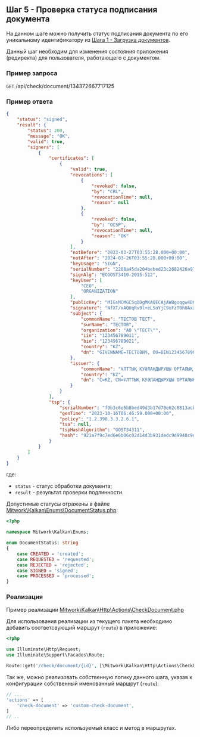 ## Шаг 5 - Проверка статуса подписания документа

На данном шаге можно получить статус подписания документа по его уникальному идентификатору из [Шага 1 - Загрузка документов](STEP_10_STORE_DOCUMENT.md).

Данный шаг необходим для изменения состояния приложения (редиректа) для пользователя, работающего с документом.

### Пример запроса

`GET` /api/check/document/134372667717125

### Пример ответа

```json
{
    "status": "signed",
    "result": {
        "status": 200,
        "message": "OK",
        "valid": true,
        "signers": [
            {
                "certificates": [
                    {
                        "valid": true,
                        "revocations": [
                            {
                                "revoked": false,
                                "by": "CRL",
                                "revocationTime": null,
                                "reason": null
                            },
                            {
                                "revoked": false,
                                "by": "OCSP",
                                "revocationTime": null,
                                "reason": "OK"
                            }
                        ],
                        "notBefore": "2023-03-27T03:55:28.000+00:00",
                        "notAfter": "2024-03-26T03:55:28.000+00:00",
                        "keyUsage": "SIGN",
                        "serialNumber": "2208a45da204bebed23c2682426a970749a0d257",
                        "signAlg": "ECGOST3410-2015-512",
                        "keyUser": [
                            "CEO",
                            "ORGANIZATION"
                        ],
                        "publicKey": "MIGsMCMGCSqDDgMKAQECAjAWBgoqgw4DCgEBAgIBBggqgw4DCgEDAwOBhAAEgYDRF2HvtHCcgLVhaCi4Ge1weXWWtkN1KGVczGOxRwlHTbcCU7rD/yPFp4bJM9MHfOSN8W9a7tWGp9bnQHouvVQbeiwXFChwTnwbiCgHbUpVCjNFt6RzX1iR5sVsUJJnQdV6UeMRx7OvCDQN2XhW3C6og7J9IBmFS+H8XR+EeRoVSg==",
                        "signature": "NfXT/xAQUqRv9l+eLSuYjC9uFzT0hUAxzTcCeRnOJDEcZHzYcf5rZdOlg+Y/dgtcqO0FsZtH3J3uW3mUSanZTtt0dgdhz+ZkEVnXobwAvPhe6lKCbBMbDh/k6RoJx9i7ozcv6e29DFCdr1t906oCbNSp4MQesxhDNxTUz5qkEJE=",
                        "subject": {
                            "commonName": "ТЕСТОВ ТЕСТ",
                            "surName": "ТЕСТОВ",
                            "organization": "АО \"ТЕСТ\"",
                            "iin": "123456789011",
                            "bin": "123456789021",
                            "country": "KZ",
                            "dn": "GIVENNAME=ТЕСТОВИЧ, OU=BIN123456789021, O=\"АО \\\"ТЕСТ\\\"\", C=KZ, SERIALNUMBER=IIN123456789011, SURNAME=ТЕСТОВ, CN=ТЕСТОВ ТЕСТ"
                        },
                        "issuer": {
                            "commonName": "ҰЛТТЫҚ КУӘЛАНДЫРУШЫ ОРТАЛЫҚ (GOST) TEST 2022",
                            "country": "KZ",
                            "dn": "C=KZ, CN=ҰЛТТЫҚ КУӘЛАНДЫРУШЫ ОРТАЛЫҚ (GOST) TEST 2022"
                        }
                    }
                ],
                "tsp": {
                    "serialNumber": "f9b3c6e5b8bed49d3b17d78e62c0813acb3f744e",
                    "genTime": "2023-10-16T06:46:59.000+00:00",
                    "policy": "1.2.398.3.3.2.6.1",
                    "tsa": null,
                    "tspHashAlgorithm": "GOST34311",
                    "hash": "921a7f9c7ed6e6b06c02d14d3b931dedc9d9948c9d0e005f594cc306ef433b2f"
                }
            }
        ]
    }
}
```

где:

- `status` - статус обработки документа;
- `result` - результат проверки подлинности.

Допустимые статусы отражены в файле [Mitwork\Kalkan\Enums\DocumentStatus.php](../src/Enums/DocumentStatus.php):

```php
<?php

namespace Mitwork\Kalkan\Enums;

enum DocumentStatus: string
{
    case CREATED = 'created';
    case REQUESTED = 'requested';
    case REJECTED = 'rejected';
    case SIGNED = 'signed';
    case PROCESSED = 'processed';
}
```

### Реализация

Пример реализации [Mitwork\Kalkan\Http\Actions\CheckDocument.php](../src/Http/Actions/CheckDocument.php)

Для использования реализации из текущего пакета необходимо добавить соответсвующий маршрут (`route`) в приложение:

```php
<?php

use Illuminate\Http\Request;
use Illuminate\Support\Facades\Route;

Route::get('/check/document/{id}', [\Mitwork\Kalkan\Http\Actions\CheckDocument::class, 'check'])->name(config('kalkan.actions.check-document'));
```

Так же, можно реализовать собственную логику данного шага, указав к конфигурации собственный именованный маршрут (`route`):

```php
// ...
'actions' => [
    'check-document' => 'custom-check-document',
]
// ..
```

Либо переопределить используемый класс и метод в маршрутах.
